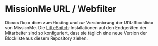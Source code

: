 # MissionMe URL / Webfilter
Dieses Repo dient zum Hosting und zur Versionierung der URL-Blockliste von MissionMe. 
Die [LittleSnitch](https://obdev.at/products/littlesnitch/index.html)-Installationen auf den Endgeräten der Mitarbeiter sind so konfiguriert, dass sie täglich eine neue Version der Blockliste aus diesem Repository ziehen.
